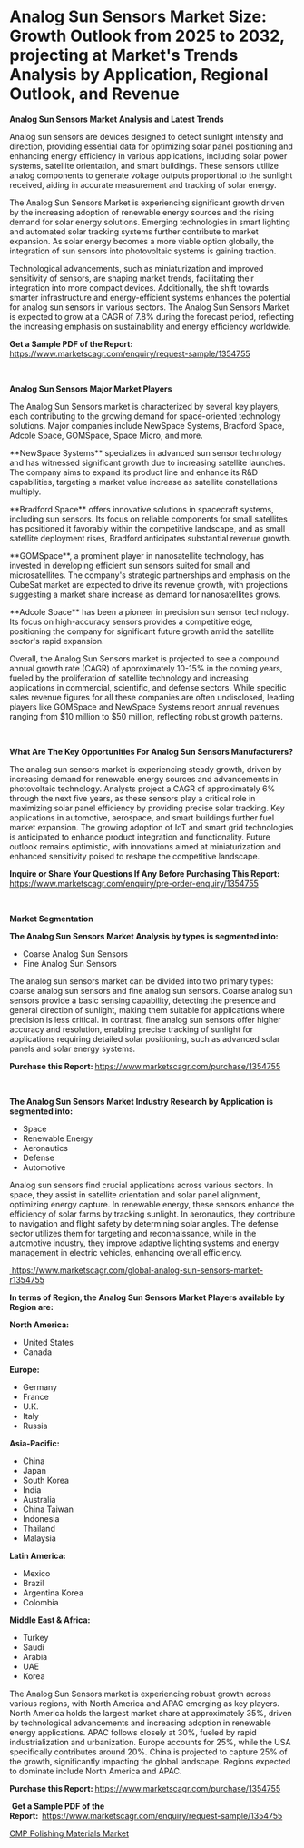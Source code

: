 <p><h1>Analog Sun Sensors Market Size: Growth Outlook from 2025 to 2032, projecting at Market's Trends Analysis by Application, Regional Outlook, and Revenue</h1></p><p><strong>Analog Sun Sensors Market Analysis and Latest Trends</strong></p>
<p><p>Analog sun sensors are devices designed to detect sunlight intensity and direction, providing essential data for optimizing solar panel positioning and enhancing energy efficiency in various applications, including solar power systems, satellite orientation, and smart buildings. These sensors utilize analog components to generate voltage outputs proportional to the sunlight received, aiding in accurate measurement and tracking of solar energy.</p><p>The Analog Sun Sensors Market is experiencing significant growth driven by the increasing adoption of renewable energy sources and the rising demand for solar energy solutions. Emerging technologies in smart lighting and automated solar tracking systems further contribute to market expansion. As solar energy becomes a more viable option globally, the integration of sun sensors into photovoltaic systems is gaining traction.</p><p>Technological advancements, such as miniaturization and improved sensitivity of sensors, are shaping market trends, facilitating their integration into more compact devices. Additionally, the shift towards smarter infrastructure and energy-efficient systems enhances the potential for analog sun sensors in various sectors. The Analog Sun Sensors Market is expected to grow at a CAGR of 7.8% during the forecast period, reflecting the increasing emphasis on sustainability and energy efficiency worldwide.</p></p>
<p><strong>Get a Sample PDF of the Report:&nbsp;</strong> <a href="https://www.marketscagr.com/enquiry/request-sample/1354755?utm_campaign=3222&utm_medium=2&utm_source=Github&utm_content=ia&utm_term=07042025&utm_id=analog-sun-sensors">https://www.marketscagr.com/enquiry/request-sample/1354755</a></p>
<p>&nbsp;</p>
<p><strong>Analog Sun Sensors Major Market Players</strong></p>
<p><p>The Analog Sun Sensors market is characterized by several key players, each contributing to the growing demand for space-oriented technology solutions. Major companies include NewSpace Systems, Bradford Space, Adcole Space, GOMSpace, Space Micro, and more.</p><p>**NewSpace Systems** specializes in advanced sun sensor technology and has witnessed significant growth due to increasing satellite launches. The company aims to expand its product line and enhance its R&D capabilities, targeting a market value increase as satellite constellations multiply.</p><p>**Bradford Space** offers innovative solutions in spacecraft systems, including sun sensors. Its focus on reliable components for small satellites has positioned it favorably within the competitive landscape, and as small satellite deployment rises, Bradford anticipates substantial revenue growth.</p><p>**GOMSpace**, a prominent player in nanosatellite technology, has invested in developing efficient sun sensors suited for small and microsatellites. The company's strategic partnerships and emphasis on the CubeSat market are expected to drive its revenue growth, with projections suggesting a market share increase as demand for nanosatellites grows.</p><p>**Adcole Space** has been a pioneer in precision sun sensor technology. Its focus on high-accuracy sensors provides a competitive edge, positioning the company for significant future growth amid the satellite sector's rapid expansion.</p><p>Overall, the Analog Sun Sensors market is projected to see a compound annual growth rate (CAGR) of approximately 10-15% in the coming years, fueled by the proliferation of satellite technology and increasing applications in commercial, scientific, and defense sectors. While specific sales revenue figures for all these companies are often undisclosed, leading players like GOMSpace and NewSpace Systems report annual revenues ranging from $10 million to $50 million, reflecting robust growth patterns.</p></p>
<p>&nbsp;</p>
<p><strong>What Are The Key Opportunities For Analog Sun Sensors Manufacturers?</strong></p>
<p><p>The analog sun sensors market is experiencing steady growth, driven by increasing demand for renewable energy sources and advancements in photovoltaic technology. Analysts project a CAGR of approximately 6% through the next five years, as these sensors play a critical role in maximizing solar panel efficiency by providing precise solar tracking. Key applications in automotive, aerospace, and smart buildings further fuel market expansion. The growing adoption of IoT and smart grid technologies is anticipated to enhance product integration and functionality. Future outlook remains optimistic, with innovations aimed at miniaturization and enhanced sensitivity poised to reshape the competitive landscape.</p></p>
<p><strong>Inquire or Share Your Questions If Any Before Purchasing This Report:</strong> <a href="https://www.marketscagr.com/enquiry/pre-order-enquiry/1354755?utm_campaign=3222&utm_medium=2&utm_source=Github&utm_content=ia&utm_term=07042025&utm_id=analog-sun-sensors">https://www.marketscagr.com/enquiry/pre-order-enquiry/1354755</a></p>
<p>&nbsp;</p>
<p><strong>Market Segmentation</strong></p>
<p><strong>The Analog Sun Sensors Market Analysis by types is segmented into:</strong></p>
<p><ul><li>Coarse Analog Sun Sensors</li><li>Fine Analog Sun Sensors</li></ul></p>
<p><p>The analog sun sensors market can be divided into two primary types: coarse analog sun sensors and fine analog sun sensors. Coarse analog sun sensors provide a basic sensing capability, detecting the presence and general direction of sunlight, making them suitable for applications where precision is less critical. In contrast, fine analog sun sensors offer higher accuracy and resolution, enabling precise tracking of sunlight for applications requiring detailed solar positioning, such as advanced solar panels and solar energy systems.</p></p>
<p><strong>Purchase this Report:&nbsp;</strong><a href="https://www.marketscagr.com/purchase/1354755?utm_campaign=3222&utm_medium=2&utm_source=Github&utm_content=ia&utm_term=07042025&utm_id=analog-sun-sensors">https://www.marketscagr.com/purchase/1354755</a></p>
<p>&nbsp;</p>
<p><strong>The Analog Sun Sensors Market Industry Research by Application is segmented into:</strong></p>
<p><ul><li>Space</li><li>Renewable Energy</li><li>Aeronautics</li><li>Defense</li><li>Automotive</li></ul></p>
<p><p>Analog sun sensors find crucial applications across various sectors. In space, they assist in satellite orientation and solar panel alignment, optimizing energy capture. In renewable energy, these sensors enhance the efficiency of solar farms by tracking sunlight. In aeronautics, they contribute to navigation and flight safety by determining solar angles. The defense sector utilizes them for targeting and reconnaissance, while in the automotive industry, they improve adaptive lighting systems and energy management in electric vehicles, enhancing overall efficiency.</p></p>
<p><a href="https://www.marketscagr.com/global-analog-sun-sensors-market-r1354755?utm_campaign=3222&utm_medium=2&utm_source=Github&utm_content=ia&utm_term=07042025&utm_id=analog-sun-sensors">&nbsp;https://www.marketscagr.com/global-analog-sun-sensors-market-r1354755</a></p>
<p><strong>In terms of Region, the Analog Sun Sensors Market Players available by Region are:</strong></p>
<p>
    <p> <strong> North America: </strong>
        <ul>
            <li>United States</li>
            <li>Canada</li>
        </ul>
        </p> 
    <p> <strong> Europe: </strong>
        <ul>
            <li>Germany</li>
            <li>France</li>
            <li>U.K.</li>
            <li>Italy</li>
            <li>Russia</li>
        </ul>
        </p> 
    <p> <strong> Asia-Pacific: </strong>
        <ul>
            <li>China</li>
            <li>Japan</li>
            <li>South Korea</li>
            <li>India</li>
            <li>Australia</li>
            <li>China Taiwan</li>
            <li>Indonesia</li>
            <li>Thailand</li>
            <li>Malaysia</li>
        </ul>
        </p> 
    <p> <strong> Latin America: </strong>
        <ul>
            <li>Mexico</li>
            <li>Brazil</li>
            <li>Argentina Korea</li>
            <li>Colombia</li>
        </ul>
        </p> 
    <p> <strong> Middle East & Africa: </strong>
        <ul>
            <li>Turkey</li>
            <li>Saudi</li>
            <li>Arabia</li>
            <li>UAE</li>
            <li>Korea</li>
        </ul>
    </p>
    </p>
<p><p>The Analog Sun Sensors market is experiencing robust growth across various regions, with North America and APAC emerging as key players. North America holds the largest market share at approximately 35%, driven by technological advancements and increasing adoption in renewable energy applications. APAC follows closely at 30%, fueled by rapid industrialization and urbanization. Europe accounts for 25%, while the USA specifically contributes around 20%. China is projected to capture 25% of the growth, significantly impacting the global landscape. Regions expected to dominate include North America and APAC.</p></p>
<p><strong>Purchase this Report: </strong><a href="https://www.marketscagr.com/purchase/1354755?utm_campaign=3222&utm_medium=2&utm_source=Github&utm_content=ia&utm_term=07042025&utm_id=analog-sun-sensors">https://www.marketscagr.com/purchase/1354755</a></p>
<p>&nbsp;<strong>Get a Sample PDF of the Report:&nbsp;&nbsp;</strong><a href="https://www.marketscagr.com/enquiry/request-sample/1354755?utm_campaign=3222&utm_medium=2&utm_source=Github&utm_content=ia&utm_term=07042025&utm_id=analog-sun-sensors">https://www.marketscagr.com/enquiry/request-sample/1354755</a></p>
<p><strong></strong></p>
<p><p><a href="https://github.com/sderolza/Market-Research-Report-List-1/blob/main/cmp-polishing-materials-market.md?utm_campaign=3222&utm_medium=2&utm_source=Github&utm_content=ia&utm_term=07042025&utm_id=analog-sun-sensors">CMP Polishing Materials Market</a></p></p>